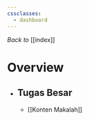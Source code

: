 ```yaml
---
cssclasses:
  - dashboard
---
```

_Back to_ [[index]]
# Overview
- ## Tugas Besar
	- [[Konten Makalah]]